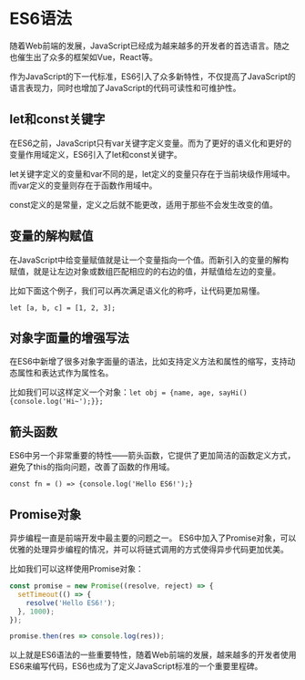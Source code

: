 # ES6语法
随着Web前端的发展，JavaScript已经成为越来越多的开发者的首选语言。随之也催生出了众多的框架如Vue，React等。

作为JavaScript的下一代标准，ES6引入了众多新特性，不仅提高了JavaScript的语言表现力，同时也增加了JavaScript的代码可读性和可维护性。

## let和const关键字
在ES6之前，JavaScript只有var关键字定义变量。而为了更好的语义化和更好的变量作用域定义，ES6引入了let和const关键字。

let关键字定义的变量和var不同的是，let定义的变量只存在于当前块级作用域中。而var定义的变量则存在于函数作用域中。

const定义的是常量，定义之后就不能更改，适用于那些不会发生改变的值。

## 变量的解构赋值
在JavaScript中给变量赋值就是让一个变量指向一个值。而新引入的变量的解构赋值，就是让左边对象或数组匹配相应的的右边的值，并赋值给左边的变量。

比如下面这个例子，我们可以再次满足语义化的称呼，让代码更加易懂。

`let [a, b, c] = [1, 2, 3];`

## 对象字面量的增强写法
在ES6中新增了很多对象字面量的语法，比如支持定义方法和属性的缩写，支持动态属性和表达式作为属性名。

比如我们可以这样定义一个对象：`let obj = {name, age, sayHi(){console.log('Hi~');}};`

## 箭头函数
ES6中另一个非常重要的特性——箭头函数，它提供了更加简洁的函数定义方式，避免了this的指向问题，改善了函数的作用域。

`const fn = () => {console.log('Hello ES6!');}`

## Promise对象
异步编程一直是前端开发中最主要的问题之一。 ES6中加入了Promise对象，可以优雅的处理异步编程的情况，并可以将链式调用的方式使得异步代码更加优美。

比如我们可以这样使用Promise对象：
```js
const promise = new Promise((resolve, reject) => {
  setTimeout(() => {
    resolve('Hello ES6!');
  }, 1000);
});

promise.then(res => console.log(res));
```

以上就是ES6语法的一些重要特性，随着Web前端的发展，越来越多的开发者使用ES6来编写代码，ES6也成为了定义JavaScript标准的一个重要里程碑。